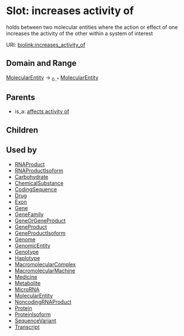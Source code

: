 
# Slot: increases activity of


holds between two molecular entities where the action or effect of one increases the activity of the other within a system of interest

URI: [biolink:increases_activity_of](https://w3id.org/biolink/vocab/increases_activity_of)

## Domain and Range

[MolecularEntity](MolecularEntity.md) ->  <sub>0..*</sub> [MolecularEntity](MolecularEntity.md)

## Parents

 *  is_a: [affects activity of](affects_activity_of.md)

## Children


## Used by

 * [RNAProduct](RNAProduct.md)
 * [RNAProductIsoform](RNAProductIsoform.md)
 * [Carbohydrate](Carbohydrate.md)
 * [ChemicalSubstance](ChemicalSubstance.md)
 * [CodingSequence](CodingSequence.md)
 * [Drug](Drug.md)
 * [Exon](Exon.md)
 * [Gene](Gene.md)
 * [GeneFamily](GeneFamily.md)
 * [GeneOrGeneProduct](GeneOrGeneProduct.md)
 * [GeneProduct](GeneProduct.md)
 * [GeneProductIsoform](GeneProductIsoform.md)
 * [Genome](Genome.md)
 * [GenomicEntity](GenomicEntity.md)
 * [Genotype](Genotype.md)
 * [Haplotype](Haplotype.md)
 * [MacromolecularComplex](MacromolecularComplex.md)
 * [MacromolecularMachine](MacromolecularMachine.md)
 * [Medicine](Medicine.md)
 * [Metabolite](Metabolite.md)
 * [MicroRNA](MicroRNA.md)
 * [MolecularEntity](MolecularEntity.md)
 * [NoncodingRNAProduct](NoncodingRNAProduct.md)
 * [Protein](Protein.md)
 * [ProteinIsoform](ProteinIsoform.md)
 * [SequenceVariant](SequenceVariant.md)
 * [Transcript](Transcript.md)
